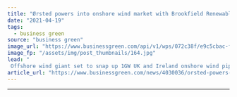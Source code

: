 ```yaml
---
title: "Ørsted powers into onshore wind market with Brookfield Renewables deal"
date: "2021-04-19"
tags: 
  - business green
source: "business green"
image_url: "https://www.businessgreen.com/api/v1/wps/072c38f/e9c5cbac-f241-49e2-a9b3-f00c1a23ac54/5/Walney-Walney-from-air-185x114.jpg"
image_fp: "/assets/img/post_thumbnails/164.jpg"
lead: "
 Offshore wind giant set to snap up 1GW UK and Ireland onshore wind pipeline ..."
article_url: "https://www.businessgreen.com/news/4030036/orsted-powers-onshore-wind-market-brookfield-renewables-deal"
---
```


---
